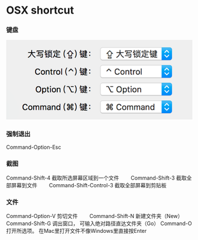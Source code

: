 # OSX shortcut

### 键盘

![img](../../img/2018082801.png)

### 强制退出

Command-Option-Esc

### 截图

Command-Shift-4 截取所选屏幕区域到一个文件　　
Command-Shift-3 截取全部屏幕到文件　　
Command-Shift-Control-3 截取全部屏幕到剪贴板

### 文件

Command-Option-V 剪切文件　　
Command-Shift-N 新建文件夹（New）
Command-Shift-G 调出窗口， 可输入绝对路径直达文件夹（Go）
Command-O 打开所选项。 在Mac里打开文件不像Windows里直接按Enter　　